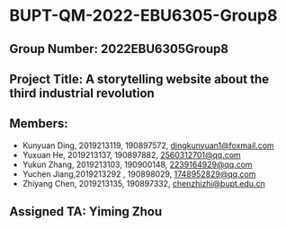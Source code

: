 # BUPT-QM-2022-EBU6305-Group8

## Group Number: 2022EBU6305Group8

## Project Title: A storytelling website about the third industrial revolution

## Members:

- Kunyuan Ding, 2019213119, 190897572, dingkunyuan1@foxmail.com
- Yuxuan He, 2019213137, 190897882, 2560312701@qq.com
- Yukun Zhang, 2019213103, 190900148, 2239164929@qq.com
- Yuchen Jiang,2019213292 , 190898029, 1748952829@qq.com
- Zhiyang Chen, 2019213135, 190897332, chenzhizhi@bupt.edu.cn

## Assigned TA: Yiming Zhou
